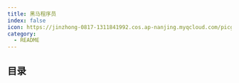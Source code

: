 ```yaml
---
title: 黑马程序员
index: false
icon: https://jinzhong-0817-1311841992.cos.ap-nanjing.myqcloud.com/picgo/%E9%BB%91%E9%A9%AC.svg
category:
  - README
---
```


## 目录


